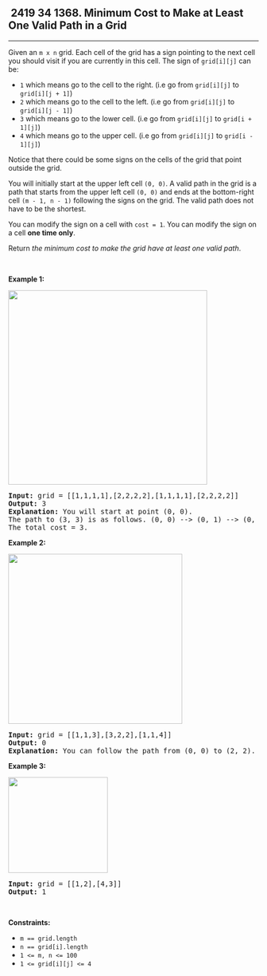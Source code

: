 <h2> 2419 34
1368. Minimum Cost to Make at Least One Valid Path in a Grid</h2><hr><div><p>Given an <code>m x n</code> grid. Each cell of the grid has a sign pointing to the next cell you should visit if you are currently in this cell. The sign of <code>grid[i][j]</code> can be:</p>

<ul>
	<li><code>1</code> which means go to the cell to the right. (i.e go from <code>grid[i][j]</code> to <code>grid[i][j + 1]</code>)</li>
	<li><code>2</code> which means go to the cell to the left. (i.e go from <code>grid[i][j]</code> to <code>grid[i][j - 1]</code>)</li>
	<li><code>3</code> which means go to the lower cell. (i.e go from <code>grid[i][j]</code> to <code>grid[i + 1][j]</code>)</li>
	<li><code>4</code> which means go to the upper cell. (i.e go from <code>grid[i][j]</code> to <code>grid[i - 1][j]</code>)</li>
</ul>

<p>Notice that there could be some signs on the cells of the grid that point outside the grid.</p>

<p>You will initially start at the upper left cell <code>(0, 0)</code>. A valid path in the grid is a path that starts from the upper left cell <code>(0, 0)</code> and ends at the bottom-right cell <code>(m - 1, n - 1)</code> following the signs on the grid. The valid path does not have to be the shortest.</p>

<p>You can modify the sign on a cell with <code>cost = 1</code>. You can modify the sign on a cell <strong>one time only</strong>.</p>

<p>Return <em>the minimum cost to make the grid have at least one valid path</em>.</p>

<p>&nbsp;</p>
<p><strong class="example">Example 1:</strong></p>
<img alt="" src="https://assets.leetcode.com/uploads/2020/02/13/grid1.png" style="width: 400px; height: 390px;">
<pre><strong>Input:</strong> grid = [[1,1,1,1],[2,2,2,2],[1,1,1,1],[2,2,2,2]]
<strong>Output:</strong> 3
<strong>Explanation:</strong> You will start at point (0, 0).
The path to (3, 3) is as follows. (0, 0) --&gt; (0, 1) --&gt; (0, 2) --&gt; (0, 3) change the arrow to down with cost = 1 --&gt; (1, 3) --&gt; (1, 2) --&gt; (1, 1) --&gt; (1, 0) change the arrow to down with cost = 1 --&gt; (2, 0) --&gt; (2, 1) --&gt; (2, 2) --&gt; (2, 3) change the arrow to down with cost = 1 --&gt; (3, 3)
The total cost = 3.
</pre>

<p><strong class="example">Example 2:</strong></p>
<img alt="" src="https://assets.leetcode.com/uploads/2020/02/13/grid2.png" style="width: 350px; height: 341px;">
<pre><strong>Input:</strong> grid = [[1,1,3],[3,2,2],[1,1,4]]
<strong>Output:</strong> 0
<strong>Explanation:</strong> You can follow the path from (0, 0) to (2, 2).
</pre>

<p><strong class="example">Example 3:</strong></p>
<img alt="" src="https://assets.leetcode.com/uploads/2020/02/13/grid3.png" style="width: 200px; height: 192px;">
<pre><strong>Input:</strong> grid = [[1,2],[4,3]]
<strong>Output:</strong> 1
</pre>

<p>&nbsp;</p>
<p><strong>Constraints:</strong></p>

<ul>
	<li><code>m == grid.length</code></li>
	<li><code>n == grid[i].length</code></li>
	<li><code>1 &lt;= m, n &lt;= 100</code></li>
	<li><code>1 &lt;= grid[i][j] &lt;= 4</code></li>
</ul>
</div>